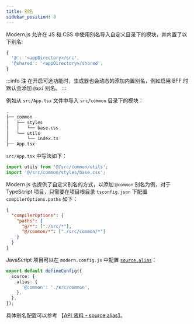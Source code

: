 ```yaml
---
title: 别名
sidebar_position: 8
---
```


Modern.js 允许在 JS 和 CSS 中使用别名导入自定义目录下的模块，并内置了以下别名:

```js
{
  '@': '<appDirectory>/src',
  '@shared': '<appDirectory>/shared',
}
```

:::info 注
在开启可选功能时，生成器也会动态的添加内置别名，例如启用 BFF 时默认会添加 `@api` 别名。
:::

例如从 `src/App.tsx` 文件中导入 `src/common` 目录下的模块：

```bash
.
├── common
│   ├── styles
│   │   └── base.css
│   └── utils
│       └── index.ts
├── App.tsx
```

`src/App.tsx` 中写法如下：

```ts
import utils from '@/src/common/utils';
import '@/src/common/styles/base.css';
```

Modern.js 也提供了自定义别名的方式，以添加 `@common` 别名为例，对于 TypeScript 项目，只需要在项目根目录 `tsconfig.json` 下配置 `compilerOptions.paths` 如下：

```json
{
  "compilerOptions": {
    "paths": {
      "@/*": ["./src/*"],
      "@/common/*": ["./src/common/*"]
    }
  }
}
```

JavaScript 项目可以在 `modern.config.js` 中配置 [`source.alias`](/docs/configure/app/source/alias)：

```ts title="modern.config.ts"
export default defineConfig({
  source: {
    alias: {
      '@common': './src/common',
    },
  },
});
```

具体别名配置可以参考 【[API 资料 - source.alias](/docs/configure/app/source/alias)】。
